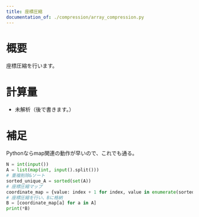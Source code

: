 ```yaml
---
title: 座標圧縮
documentation_of: ./compression/array_compression.py
---
```


# 概要
座標圧縮を行います。

# 計算量
- 未解析（後で書きます。）

# 補足
Pythonならmap関連の動作が早いので、これでも通る。

```Python : array_compression.py
N = int(input())
A = list(map(int, input().split()))
# 重複削除&ソート
sorted_unique_A = sorted(set(A))
# 座標圧縮マップ
coordinate_map = {value: index + 1 for index, value in enumerate(sorted_unique_A)}
# 座標圧縮を行い、Bに格納
B = [coordinate_map[a] for a in A]
print(*B)
```
